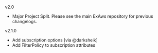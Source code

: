 v2.0

- Major Project Split. Please see the main ExAws repository for previous changelogs.

v2.1.0

- Add subscription options [via @darksheik]
- Add FilterPolicy to subscription attributes
